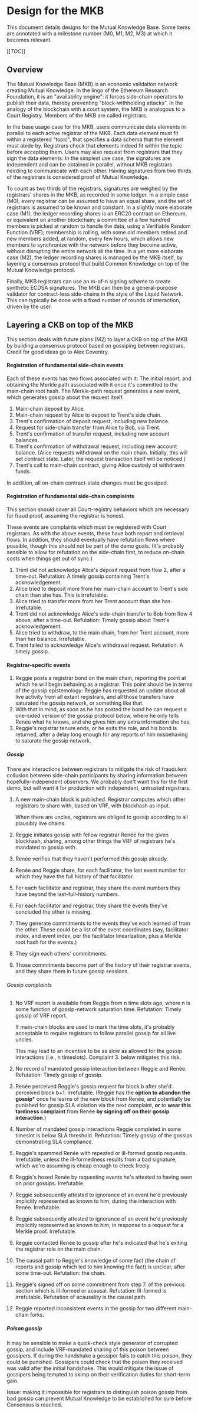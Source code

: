 # Design for the MKB

This document details designs for the Mutual Knowledge Base.
Some items are annotated with a milestone number (M0, M1, M2, M3) at which it becomes relevant.

[[_TOC_]]

## Overview

The Mutual Knowledge Base (MKB) is an economic validation network creating Mutual Knowledge.
In the lingo of the Ethereum Research Foundation, it is an "availability engine":
it forces side-chain operators to publish their data, thereby preventing "block-withholding attacks".
In the analogy of the blockchain with a court system, the MKB is analogous to a Court Registry.
Members of the MKB are called registrars.

In the base usage case for the MKB, users communicate data elements in parallel
to each active registrar of the MKB. Each data element must fit within a registered "topic",
that specifies a data schema that the element must abide by.
Registrars check that elements indeed fit within the topic before accepting them.
Users may also request from registrars that they sign the data elements.
In the simplest use case, the signatures are independent and can be obtained in parallel,
without MKB registrars needing to communicate with each other.
Having signatures from two thirds of the registrars is considered proof of Mutual Knowledge.

To count as two thirds of the registrars, signatures are weighed by the registrars' shares in the MKB,
as recorded in some ledger.
In a simple case (M0), every registrar can be assumed to have an equal share,
and the set of registrars is assumed to be known and constant.
In a slightly more elaborate case (M1), the ledger recording shares is an ERC20 contract on Ethereum,
or equivalent on another blockchain;
a committee of a few hundred members is picked at random to handle the data,
using a Verifiable Random Function (VRF);
membership is rolling, with some old members retired and new members added, at random,
every few hours, which allows new members to synchronize with the network before they become active,
without disrupting the entire network all the time.
In a yet more elaborate case (M2), the ledger recording shares is managed by the MKB itself,
by layering a consensus protocol that build Common Knowledge on top of the Mutual Knowledge protocol.

Finally, MKB registrars can use an m-of-n signing scheme to create synthetic ECDSA signatures.
The MKB can then be a general-purpose validator for contract-less side-chains
in the style of the Liquid Network.
This can typically be done with a fixed number of rounds of interaction,
driven by the user.


## Layering a CKB on top of the MKB

This section deals with future plans (M2) to layer a CKB on top of the MKB
by building a consensus protocol based on gossiping between registrars.
Credit for good ideas go to Alex Coventry.


#### Registration of fundamental side-chain events

Each of these events has two flows associated with it: The initial report, and
obtaining the Merkle path associated with it once it's committed to the
main-chain root hash. The Merkle-path request generates a new event, which
generates gossip about the request itself.

1. Main-chain deposit by Alice.
2. Main-chain request by Alice to deposit to Trent's side chain.
3. Trent's confirmation of deposit request, including new balance.
4. Request for side-chain transfer from Alice to Bob, via Trent.
5. Trent's confirmation of transfer request, including new account balances.
6. Trent's confirmation of withdrawal request, including new account balance.
   (Alice requests withdrawal on the main chain. Initially, this will set
   contract state. Later, the request transaction itself will be noticed.)
7. Trent's call to main-chain contract, giving Alice custody of withdrawn funds.

In addition, all on-chain contract-state changes must be gossiped.

#### Registration of fundamental side-chain complaints

This section should cover all Court-registry behaviors which are necessary for
fraud proof, assuming the registrar is honest.

These events are complaints which must be registered with Court registrars. As
with the above events, these have both report and retrieval flows. In addition,
they should eventually have refutation flows where possible, though this should
not be part of the demo goals. (It's probably sensible to allow for refutation
on the side-chain first, to reduce on-chain costs when things get out of sync.)

1. Trent did not acknowledge Alice's deposit request from flow 2, after a
   time-out. Refutation: A timely gossip containing Trent's acknowledgement.
2. Alice tried to deposit more from her main-chain account to Trent's side chain
   than she has. This is irrefutable.
3. Alice tried to transfer more from her Trent account than she has.
   Irrefutable.
4. Trent did not acknowledge Alice's side-chain transfer to Bob from flow 4
   above, after a time-out. Refutation: Timely gossip about Trent's
   acknowledgement.
5. Alice tried to withdraw, to the main chain, from her Trent account, more than
   her balance. Irrefutable.
6. Trent failed to acknowledge Alice's withdrawal request. Refutation: A timely
   gossip.

#### Registrar-specific events

1. Reggie posts a registrar bond on the main chain, reporting the point at which
   he will begin behaving as a registrar. This point should be in terms of the
   gossip epistemology: Reggie has requested an update about all live activity
   from all extant registrars, and all those transfers have saturated the gossip
   network, or something like that.
2. With that in mind, as soon as he has posted the bond he can request a
   one-sided version of the gossip protocol below, where he only tells Renée
   what he knows, and she gives him any extra information she has.
3. Reggie's registrar tenure ends, or he exits the role, and his bond is
   returned, after a delay long enough for any reports of him misbehaving to
   saturate the gossip network.

##### Gossip

There are interactions between registrars to mitigate the risk of fraudulent
collusion between side-chain participants by sharing information between
hopefully-independent observers. We probably don't want this for the first demo,
but will want it for production with independent, untrusted registrars.

1. A new main-chain block is published. Registrar computes which other
   registrars to share with, based on VRF, with blockhash as input.

   When there are uncles, registrars are obliged to gossip according to all
   plausibly live chains.
2. Reggie initiates gossip with fellow registrar Renée for the given blockhash,
   sharing, among other things the VRF of registrars he's mandated to gossip
   with.
3. Renée verifies that they haven't performed this gossip already.
4. Renée and Reggie share, for each facilitator, the last event number for which
   they have the full history of that facilitator.
5. For each facilitator and registrar, they share the event numbers they have
   beyond the last-full-history numbers.
6. For each facilitator and registrar, they share the events they've concluded
   the other is missing.
7. They generate commitments to the events they've each learned of from the
   other. These could be a list of the event coordinates (say, facilitator
   index, and event index, per the facilitator linearization, plus a Merkle root
   hash for the events.)
8. They sign each others' commitments.
9. Those commitments become part of the history of their registrar events, and
   they share them in future gossip sessions.

###### Gossip complaints

1. No VRF report is available from Reggie from n time slots ago, where n is some
   function of gossip-network saturation time. Refutation: Timely gossip of VRF
   report.

   If main-chain blocks are used to mark the time slots, it's probably
   acceptable to require registrars to follow parallel gossip for all live
   uncles.

   This may lead to an incentive to be as slow as allowed for the gossip
   interactions (i.e., n timeslots). Complaint 3. below mitigates this risk.
2. No record of mandated gossip interaction between Reggie and Renée.
   Refutation: Timely gossip of gossip.
3. Renée perceived Reggie's gossip request for block b after she'd perceived
   block b+1. Irrefutable. (Reggie has the **option to abandon the gossip*** once
   he learns of the new block from Renée, and potentially be punished for gossip
   SLA violation via the next complaint, **or** to **wear this tardiness complaint**
   from Renée **by signing off on their gossip interaction**.)
4. Number of mandated gossip interactions Reggie completed in some timeslot is
   below SLA threshold. Refutation: Timely gossip of the gossips demonstrating
   SLA compliance.
5. Reggie's spammed Renée with repeated or ill-formed gossip requests.
   Irrefutable, unless the ill-formedness results from a bad signature, which
   we're assuming is cheap enough to check freely.
6. Reggie's hosed Renée by requesting events he's attested to having seen on
   prior gossips. Irrefutable.
7. Reggie subsequently attested to ignorance of an event he'd previously
   implicitly represented as known to him, during the interaction with Renée.
   Irrefutable.
8. Reggie subsequently attested to ignorance of an event he'd previously
   implicitly represented as known to him, in response to a request for a Merkle
   proof. Irrefutable.
9. Reggie contacted Renée to gossip after he's indicated that he's exiting the
   registrar role on the main chain.
10. The causal path to Reggie's knowledge of some fact (the chain of reports and
   gossip which led to him knowing the fact) is unclear, after some time-out.
   Refutation: the chain.
11. Reggie's signed off on some commitment from step 7. of the previous section
    which is ill-formed or acausal. Refutation: Ill-formed is irrefutable.
    Refutation of acausality is the causal path.
12. Reggie reported inconsistent events in the gossip for two different
    main-chain forks.

##### Poison gossip

It may be sensible to make a quick-check style generator of corrupted gossip,
and include VRF-mandated sharing of this poison between gossipers. If during the
handshake a gossiper fails to catch this poison, they could be punished.
Gossipers could check that the poison they received was valid after the initial
handshake. This would mitigate the issue of gossipers being tempted to skimp on
their verification duties for short-term gain.

Issue: making it impossible for registrars to distinguish poison gossip from bad gossip
can prevent Mutual Knowledge to be established for sure before Consensus is reached.
